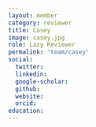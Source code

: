 ```yaml
---
layout: member
category: reviewer
title: Casey
image: casey.jpg
role: Lazy Reviewer
permalink: 'team/casey'
social:
  twitter: 
  linkedin: 
  google-scholar: 
  github: 
  website: 
  orcid:
education:
---
```


